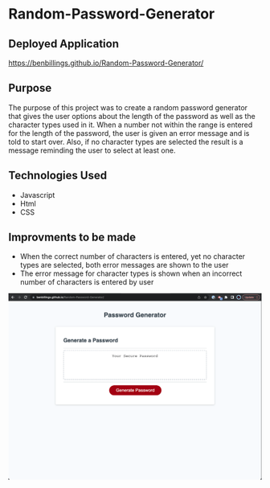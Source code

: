 # Random-Password-Generator

## Deployed Application
https://benbillings.github.io/Random-Password-Generator/

## Purpose

The purpose of this project was to create a random password generator that gives the user options about the length of the password as well as the character types used in it. 
When a number not within the range is entered for the length of the password, the user is given an error message and is told to start over. Also, if no character types are 
selected the result is a message reminding the user to select at least one. 

## Technologies Used

- Javascript
- Html
- CSS

## Improvments to be made

- When the correct number of characters is entered, yet no character types are selected, both error messages are shown to the user
- The error message for character types is shown when an incorrect number of characters is entered by user

<img src="./deployed-app.png">
